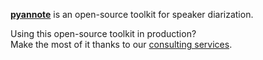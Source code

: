 [**pyannote**](https://github.com/pyannote/pyannote-audio) is an open-source toolkit for speaker diarization.  

Using this open-source toolkit in production?  
Make the most of it thanks to our [consulting services](https://herve.niderb.fr/consulting.html).
